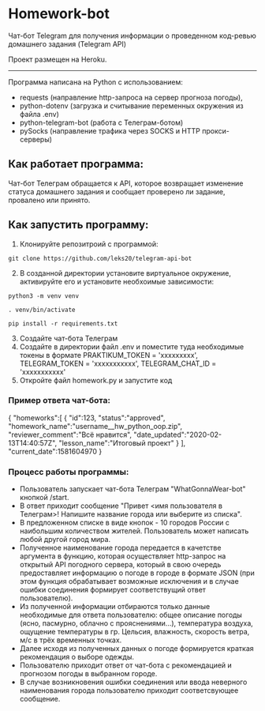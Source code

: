 # Homework-bot
Чат-бот Telegram для получения информации о проведенном код-ревью домашнего задания (Telegram API)

Проект размещен на Heroku.
___________________________________________________
Программа написана на Python с использованием:
- requests (направление http-запроса на сервер прогноза погоды),
- python-dotenv (загрузка и считывание переменных окружения из файла .env)
- python-telegram-bot (работа с Телеграм-ботом)
- pySocks (направление трафика через SOCKS и HTTP прокси-серверы)

## Как работает программа:
Чат-бот Телеграм обращается к API, которое возвращает изменение статуса домашнего задания и сообщает проверено ли задание, провалено или принято.

## Как запустить программу:

1) Клонируйте репозитроий с программой:
```
git clone https://github.com/leks20/telegram-api-bot
```
2) В созданной директории установите виртуальное окружение, активируйте его и установите необхоимые зависимости:
```
python3 -m venv venv

. venv/bin/activate

pip install -r requirements.txt
```
3) Создайте чат-бота Телеграм
4) Создайте в директории файл .env и поместите туда необходимые токены в формате PRAKTIKUM_TOKEN = 'ххххххххх', TELEGRAM_TOKEN = 'ххххххххххх',
TELEGRAM_CHAT_ID = 'ххххххххххх'
5) Откройте файл homework.py и запустите код




### Пример ответа чат-бота:
{
   "homeworks":[
      {
         "id":123,
         "status":"approved",
         "homework_name":"username__hw_python_oop.zip",
         "reviewer_comment":"Всё нравится",
         "date_updated":"2020-02-13T14:40:57Z",
         "lesson_name":"Итоговый проект"
      }
   ],
   "current_date":1581604970
}


### Процесс работы программы:
- Пользователь запускает чат-бота Телеграм "WhatGonnaWear-bot" кнопкой /start.
- В ответ приходит сообщение "Привет <имя пользователя в Телеграм>! Напишите название города или выберите из списка".
- В предложенном списке в виде кнопок - 10 городов России с наибольшим количеством жителей. Пользователь может написать любой другой город мира.
- Полученное наименование города передается в качетстве аргумента в функцию, которая осуществляет http-запрос на открытый API погодного сервера, который в свою очередь предоставляет информацию о погоде в городе в формате JSON (при этом функция обрабатывает возможные исключения и в случае ошибки соединения формирует соответствущий ответ пользователю).
- Из полученной информации отбираются только данные необходимые для ответа пользователю: общее описание погоды (ясно, пасмурно, облачно с прояснениями...), температура воздуха, ощущение температуры в гр. Цельсия, влажность, скорость ветра, м/с в трёх временных точках.
- Далее исходя из полученных данных о погоде формируется краткая рекомендация о выборе одежды.
- Пользователю приходит ответ от чат-бота с рекомендацией и прогнозом погоды в выбранном городе.
- В случае возникновения ошибки соединения или ввода неверного наименования города пользователю приходит соответсвующее сообщение.



